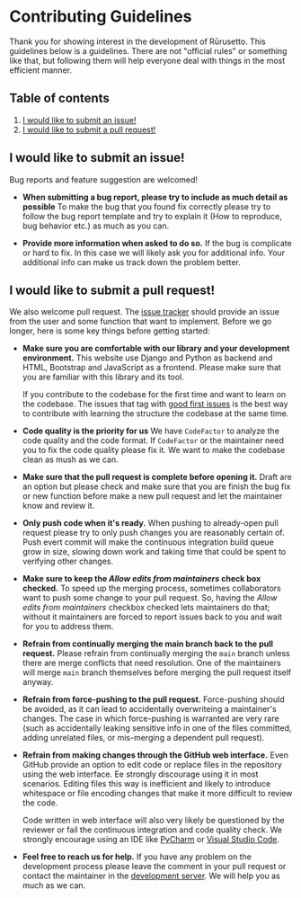 # Contributing Guidelines

Thank you for showing interest in the development of Rūrusetto. This guidelines below is a guidelines. There are not "official rules" or something like that, but following them will help everyone deal with things in the most efficient manner.

## Table of contents

1. [I would like to submit an issue!](#i-would-like-to-submit-an-issue)
2. [I would like to submit a pull request!](#i-would-like-to-submit-a-pull-request)

## I would like to submit an issue!

Bug reports and feature suggestion are welcomed!

* **When submitting a bug report, please try to include as much detail as possible**
  To make the bug that you found fix correctly please try to follow the bug report template and try to explain it (How to reproduce, bug behavior etc.) as much as you can.

* **Provide more information when asked to do so.**
  If the bug is complicate or hard to fix. In this case we will likely ask you for additional info. Your additional info can make us track down the problem better.

## I would like to submit a pull request!

We also welcome pull request. The [issue tracker](https://github.com/Rurusetto/rurusetto/issues) should provide an issue from the user and some function that want to implement. Before we go longer, here is some key things before getting started:

* **Make sure you are comfortable with our library and your development environment.**
  This website use Django and Python as backend and HTML, Bootstrap and JavaScript as a frontend. Please make sure that you are familiar with this library and its tool.

  If you contribute to the codebase for the first time and want to learn on the codebase. The issues that tag with [good first issues](https://github.com/Rurusetto/rurusetto/labels/good%20first%20issue) is the best way to contribute with learning the structure the codebase at the same time. 

* **Code quality is the priority for us**
  We have `CodeFactor` to analyze the code quality and the code format. If `CodeFactor` or the maintainer need you to fix the code quality please fix it. We want to make the codebase clean as mush as we can.

* **Make sure that the pull request is complete before opening it.**
  Draft are an option but please check and make sure that you are finish the bug fix or new function before make a new pull request and let the maintainer know and review it.

* **Only push code when it's ready.**
  When pushing to already-open pull request please try to only push changes you are reasonably certain of. Push evert commit will make the continuous integration build queue grow in size, slowing down work and taking time that could be spent to verifying other changes.

* **Make sure to keep the *Allow edits from maintainers* check box checked.**
  To speed up the merging process, sometimes collaborators want to push some change to your pull request. So, having the *Allow edits from maintainers* checkbox checked lets maintainers do that; without it maintainers are forced to report issues back to you and wait for you to address them.

* **Refrain from continually merging the main branch back to the pull request.**
  Please refrain from continually merging the `main` branch unless there are merge conflicts that need resolution. One of the maintainers will merge `main` branch themselves before merging the pull request itself anyway.

* **Refrain from force-pushing to the pull request.**
  Force-pushing should be avoided, as it can lead to accidentally overwriteing a maintainer's changes. The case in which force-pushing is warranted are very rare (such as accidentally leaking sensitive info in one of the files committed, adding unrelated files, or mis-merging a dependent pull request).

* **Refrain from making changes through the GitHub web interface.**
  Even GitHub provide an option to edit code or replace files in the repository using the web interface. Ee strongly discourage using it in most scenarios. Editing files this way is inefficient and likely to introduce whitespace or file encoding changes that make it more difficult to review the code.

  Code written in web interface will also very likely be questioned by the reviewer or fail the continuous integration and code quality check. We strongly encourage using an IDE like [PyCharm](https://www.jetbrains.com/pycharm/) or [Visual Studio Code](https://code.visualstudio.com/).

* **Feel free to reach us for help.**
  If you have any problem on the development process please leave the comment in your pull request or contact the maintainer in the [development server](https://discord.gg/CQPNADu). We will help you as much as we can.
